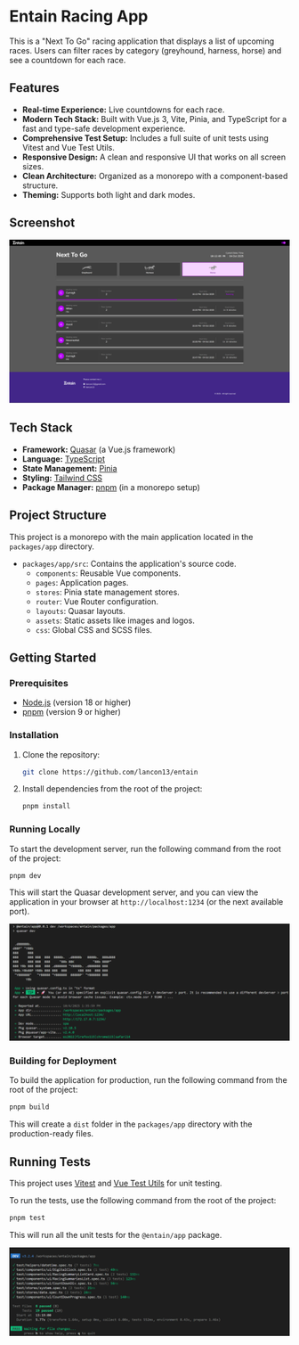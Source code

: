 # Entain Racing App

This is a "Next To Go" racing application that displays a list of upcoming races. Users can filter races by category (greyhound, harness, horse) and see a countdown for each race.


## Features

- **Real-time Experience:** Live countdowns for each race.
- **Modern Tech Stack:** Built with Vue.js 3, Vite, Pinia, and TypeScript for a fast and type-safe development experience.
- **Comprehensive Test Setup:** Includes a full suite of unit tests using Vitest and Vue Test Utils.
- **Responsive Design:** A clean and responsive UI that works on all screen sizes.
- **Clean Architecture:** Organized as a monorepo with a component-based structure.
- **Theming:** Supports both light and dark modes.

## Screenshot

![Application Screenshot](docs/screenshot-1.png)

## Tech Stack

- **Framework:** [Quasar](https://quasar.dev/) (a Vue.js framework)
- **Language:** [TypeScript](https://www.typescriptlang.org/)
- **State Management:** [Pinia](https://pinia.vuejs.org/)
- **Styling:** [Tailwind CSS](https://tailwindcss.com/)
- **Package Manager:** [pnpm](https://pnpm.io/) (in a monorepo setup)

## Project Structure

This project is a monorepo with the main application located in the `packages/app` directory.

- `packages/app/src`: Contains the application's source code.
  - `components`: Reusable Vue components.
  - `pages`: Application pages.
  - `stores`: Pinia state management stores.
  - `router`: Vue Router configuration.
  - `layouts`: Quasar layouts.
  - `assets`: Static assets like images and logos.
  - `css`: Global CSS and SCSS files.

## Getting Started

### Prerequisites

- [Node.js](https://nodejs.org/) (version 18 or higher)
- [pnpm](https://pnpm.io/installation) (version 9 or higher)

### Installation

1.  Clone the repository:
    ```bash
    git clone https://github.com/lancon13/entain
    ```
2.  Install dependencies from the root of the project:
    ```bash
    pnpm install
    ```

### Running Locally

To start the development server, run the following command from the root of the project:

```bash
pnpm dev
```

This will start the Quasar development server, and you can view the application in your browser at `http://localhost:1234` (or the next available port).

![Dev Server Output](docs/screenshot-3.png)

### Building for Deployment

To build the application for production, run the following command from the root of the project:

```bash
pnpm build
```

This will create a `dist` folder in the `packages/app` directory with the production-ready files.

## Running Tests

This project uses [Vitest](https://vitest.dev/) and [Vue Test Utils](https://test-utils.vuejs.org/) for unit testing.

To run the tests, use the following command from the root of the project:

```bash
pnpm test
```

This will run all the unit tests for the `@entain/app` package.

![Test Results](docs/screenshot-2.png)
